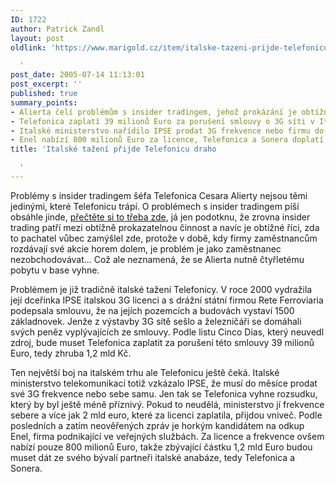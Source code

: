 ```yaml
---
ID: 1722
author: Patrick Zandl
layout: post
oldlink: 'https://www.marigold.cz/item/italske-tazeni-prijde-telefonicu-draho

  '
post_date: 2005-07-14 11:13:01
post_excerpt: ''
published: true
summary_points:
- Alierta čelí problémům s insider tradingem, jehož prokázání je obtížné.
- Telefonica zaplatí 39 milionů Euro za porušení smlouvy o 3G síti v Itálii.
- Italské ministerstvo nařídilo IPSE prodat 3G frekvence nebo firmu do měsíce.
- Enel nabízí 800 milionů Euro za licence, Telefonica a Sonera doplatí zbytek.
title: 'Italské tažení přijde Telefonicu draho

  '
---
```


<p>Problémy s insider tradingem šéfa Telefonica Cesara Alierty nejsou těmi jedinými, které Telefonicu trápí. O problémech s insider tradingem píší obsáhle jinde, <a href="http://digiweb.ihned.cz/4-10076450-16474200-i00000_d-48">přečtěte si to třeba zde</a>, já jen podotknu, že zrovna insider trading patří mezi obtížně prokazatelnou činnost a navíc je obtížné říci, zda to pachatel vůbec zamýšlel zde, protože v době, kdy firmy zaměstnancům rozdávají své akcie horem dolem, je problém je jako zaměstnanec nezobchodovávat… Což ale neznamená, že se Alierta nutně čtyřletému pobytu v base vyhne.</p>

<p>Problémem je již tradičně italské tažení Telefonicy. V roce 2000 vydražila její dceřinka IPSE italskou 3G licenci a s drážní státní firmou Rete Ferroviaria podepsala smlouvu, že na jejích pozemcích a budovách vystaví 1500 základnovek. Jenže z výstavby 3G sítě sešlo a železničáři se domáhali svých peněz vyplývajících ze smlouvy. Podle listu Cinco Dias, který neuvedl zdroj, bude muset Telefonica zaplatit za porušení této smlouvy 39 milionů Euro, tedy zhruba 1,2 mld Kč. </p>

<p>Ten největší boj na italském trhu ale Telefonicu ještě čeká. Italské ministerstvo telekomunikací totiž vzkázalo IPSE, že musí do měsíce prodat své 3G frekvence nebo sebe samu. Jen tak se Telefonica vyhne rozsudku, který by byl ještě méně příznivý. Pokud to neudělá, ministerstvo jí frekvence sebere a více jak 2 mld euro, které za licenci zaplatila, přijdou vniveč. Podle posledních a zatím neověřených zpráv je horkým kandidátem na odkup Enel, firma podnikající ve veřejných službách. Za licence a frekvence ovšem nabízí pouze 800 milionů Euro, takže zbývající částku 1,2 mld Euro budou muset dát ze svého bývalí partneři italské anabáze, tedy Telefonica a Sonera.
</p>